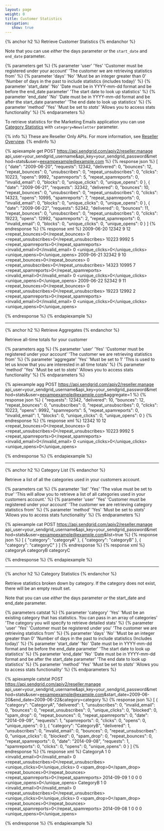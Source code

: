 ```yaml
---
layout: page
weight: 0
title: Customer Statistics
navigation:
   show: true
---
```


{% anchor h2 %}
Retrieve Customer Statistics 
{% endanchor %}

Note that you can use *either* the days parameter *or* the `start_date` and `end_date` parameter.


{% parameters get %}
 {% parameter 'user' 'Yes' 'Customer must be registered under your account' 'The customer we are retrieving statistics from' %}
 {% parameter 'days' 'No' 'Must be an integer greater than 0' 'Number of days in the past to include statistics (includes today)' %}
 {% parameter 'start_date' 'No' 'Date must be in YYYY-mm-dd format and be before the end_date parameter' 'The start date to look up statistics' %}
 {% parameter 'end_date' 'No' 'Date must be in YYYY-mm-dd format and be after the start_date parameter' 'The end date to look up statistics' %}
 {% parameter 'method' 'Yes' 'Must be set to <em>stats</em>' 'Allows you to access stats functionality' %}
{% endparameters %}


To retrieve statistics for the Marketing Emails application you can use [Category Statistics](#-Category-Statistics) with `category=Newsletter` parameter.

{% info %}
These are Reseller Only APIs. For more information, see [Reseller Overview](https://sendgrid.com/docs/API_Reference/Web_API/Reseller_API/index.html).
{% endinfo %}

{% apiexample get POST https://api.sendgrid.com/apiv2/reseller.manage api_user=your_sendgrid_username&api_key=your_sendgrid_password&method=stats&user=eexampexample@example.com %}
  {% response json %}
[
  {
    "date": "2009-06-20",
    "requests": 12342,
    "delivered": 0,
    "bounces": 12,
    "repeat_bounces": 0,
    "unsubscribes": 0,
    "repeat_unsubscribes": 0,
    "clicks": 10223,
    "opens": 9992,
    "spamreports": 5,
    "repeat_spamreports": 0,
    "invalid_email": 0,
    "blocks": 0,
    "unique_clicks": 0,
    "unique_opens": 0
  },
  {
    "date": "2009-06-21",
    "requests": 32342,
    "delivered": 0,
    "bounces": 10,
    "repeat_bounces": 0,
    "unsubscribes": 0,
    "repeat_unsubscribes": 0,
    "clicks": 14323,
    "opens": 10995,
    "spamreports": 7,
    "repeat_spamreports": 0,
    "invalid_email": 0,
    "blocks": 0,
    "unique_clicks": 0,
    "unique_opens": 0
  },
  {
    "date": "2009-06-22",
    "requests": 52342,
    "delivered": 0,
    "bounces": 11,
    "repeat_bounces": 0,
    "unsubscribes": 0,
    "repeat_unsubscribes": 0,
    "clicks": 19223,
    "opens": 12992,
    "spamreports": 2,
    "repeat_spamreports": 0,
    "invalid_email": 0,
    "blocks": 0,
    "unique_clicks": 0,
    "unique_opens": 0
  }
]
  {% endresponse %}
  {% response xml %}
<stats>
   <day>
      <date>2009-06-20</date>
      <requests>12342</requests>
      <delivered>9</delivered>
      <bounces>12</bounces>
      <repeat_bounces>0</repeat_bounces>
      <unsubscribes>0</unsubscribes>
      <repeat_unsubscribes>0</repeat_unsubscribes>
      <clicks>10223</clicks>
      <opens>9992</opens>
      <spamreports>5</spamreports>
      <repeat_spamreports>0</repeat_spamreports>
      <invalid_email>0</invalid_email>
      <blocks>0</blocks>
      <unique_clicks>0</unique_clicks>
      <unique_opens>0</unique_opens>
   </day>
   <day>
      <date>2009-06-21</date>
      <requests>32342</requests>
      <delivered>9</delivered>
      <bounces>10</bounces>
      <repeat_bounces>0</repeat_bounces>
      <unsubscribes>0</unsubscribes>
      <repeat_unsubscribes>0</repeat_unsubscribes>
      <clicks>14323</clicks>
      <opens>10995</opens>
      <spamreports>7</spamreports>
      <repeat_spamreports>0</repeat_spamreports>
      <invalid_email>0</invalid_email>
      <blocks>0</blocks>
      <unique_clicks>0</unique_clicks>
      <unique_opens>0</unique_opens>
   </day>
   <day>
      <date>2009-06-22</date>
      <requests>52342</requests>
      <delivered>9</delivered>
      <bounces>11</bounces>
      <repeat_bounces>0</repeat_bounces>
      <unsubscribes>0</unsubscribes>
      <repeat_unsubscribes>0</repeat_unsubscribes>
      <clicks>19223</clicks>
      <opens>12992</opens>
      <spamreports>2</spamreports>
      <repeat_spamreports>0</repeat_spamreports>
      <invalid_email>0</invalid_email>
      <blocks>0</blocks>
      <unique_clicks>0</unique_clicks>
      <unique_opens>0</unique_opens>
   </day>
</stats>

  {% endresponse %}
{% endapiexample %}

* * * * *

{% anchor h2 %}
Retrieve Aggregates 
{% endanchor %}

Retrieve all-time totals for your customer


{% parameters agg %}
 {% parameter 'user' 'Yes' 'Customer must be registered under your account' 'The customer we are retrieving statistics from' %}
 {% parameter 'aggregate' 'Yes' 'Must be set to 1' 'This is used to let us know that you are interested in all time totals' %}
 {% parameter 'method' 'Yes' 'Must be set to <em>stats</em>' 'Allows you to access stats functionality' %}
{% endparameters %}


{% apiexample agg POST https://api.sendgrid.com/apiv2/reseller.manage api_user=your_sendgrid_username&api_key=your_sendgrid_password&method=stats&user=eexampexample@example.com&aggregate=1 %}
  {% response json %}
{
  "requests": 12342,
  "delivered": 10,
  "bounces": 12,
  "repeat_bounces": 0,
  "unsubscribes": 0,
  "repeat_unsubscribes": 0,
  "clicks": 10223,
  "opens": 9992,
  "spamreports": 5,
  "repeat_spamreports": 0,
  "invalid_email": 1,
  "blocks": 0,
  "unique_clicks": 0,
  "unique_opens": 0
}
  {% endresponse %}
  {% response xml %}
<stats>
   <requests>12342</requests>
   <delivered>10</delivered>
   <bounces>12</bounces>
   <repeat_bounces>0</repeat_bounces>
   <unsubscribes>0</unsubscribes>
   <repeat_unsubscribes>0</repeat_unsubscribes>
   <clicks>10223</clicks>
   <opens>9992</opens>
   <spamreports>5</spamreports>
   <repeat_spamreports>0</repeat_spamreports>
   <invalid_email>0</invalid_email>
   <blocks>0</blocks>
   <unique_clicks>0</unique_clicks>
   <unique_opens>0</unique_opens>
</stats>

  {% endresponse %}
{% endapiexample %}

* * * * *

{% anchor h2 %}
Category List 
{% endanchor %}

Retrieve a list of all the categories used in your customers account.


{% parameters cat %}
 {% parameter 'list' 'Yes' 'The value must be set to <em>true</em>' 'This will allow you to retrieve a list of all categories used in your customers account.' %}
 {% parameter 'user' 'Yes' 'Customer must be registered under your account' 'The customer we are retrieving category statistics from' %}
 {% parameter 'method' 'Yes' 'Must be set to <em>stats</em>' 'Allows you to access stats functionality' %}
{% endparameters %}


{% apiexample cat POST https://api.sendgrid.com/apiv2/reseller.manage api_user=your_sendgrid_username&api_key=your_sendgrid_password&method=stats&user=eexampexample@example.com&list=true %}
  {% response json %}
[
  {
    "category": "categoryA"
  },
  {
    "category": "categoryB"
  },
  {
    "category": "categoryC"
  }
]
  {% endresponse %}
  {% response xml %}
<categories>
   <category>categoryA</category>
   <category>categoryB</category>
   <category>categoryC</category>
</categories>

  {% endresponse %}
{% endapiexample %}

* * * * *

{% anchor h2 %}
Category Statistics 
{% endanchor %}

Retrieve statistics broken down by category. If the category does not exist, there will be an empty result set.

Note that you can use *either* the days parameter *or* the start_date and end_date parameter.


{% parameters catstat %}
 {% parameter 'category' 'Yes' 'Must be an existing category that has statistics. You can pass in an array of categories' 'The category you will specify to retrieve detailed stats' %}
 {% parameter 'user' 'Yes' 'Customer must be registered under you' 'The customer we are retrieving statistics from' %}
 {% parameter 'days' 'No' 'Must be an integer greater than 0' 'Number of days in the past to include statistics (Includes today)' %}
 {% parameter 'start_date' 'No' 'Date must be in YYYY-mm-dd format and be before the end_date parameter' 'The start date to look up statistics' %}
 {% parameter 'end_date' 'No' 'Date must be in YYYY-mm-dd format and be after the start_date parameter' 'The end date to look up statistics' %}
 {% parameter 'method' 'Yes' 'Must be set to <em>stats</em>' 'Allows you to access stats functionality' %}
{% endparameters %}


{% apiexample catstat POST https://api.sendgrid.com/apiv2/reseller.manage api_user=your_sendgrid_username&api_key=your_sendgrid_password&method=stats&user=eexampexample@example.com&start_date=2009-06-20&end_date=2009-06-22&category=category %}
  {% response json %}
[
  {
    "category": "CategoryA",
    "delivered": 1,
    "unsubscribes": 0,
    "invalid_email": 0,
    "bounces": 0,
    "repeat_unsubscribes": 0,
    "unique_clicks": 0,
    "blocked": 0,
    "spam_drop": 0,
    "repeat_bounces": 0,
    "repeat_spamreports": 0,
    "date": "2014-09-09",
    "requests": 1,
    "spamreports": 0,
    "clicks": 0,
    "opens": 0,
    "unique_opens": 0
  },
  {
    "category": "CategoryB",
    "delivered": 1,
    "unsubscribes": 0,
    "invalid_email": 0,
    "bounces": 0,
    "repeat_unsubscribes": 0,
    "unique_clicks": 0,
    "blocked": 0,
    "spam_drop": 0,
    "repeat_bounces": 0,
    "repeat_spamreports": 0,
    "date": "2014-09-08",
    "requests": 1,
    "spamreports": 0,
    "clicks": 0,
    "opens": 0,
    "unique_opens": 0
  }
]
  {% endresponse %}
  {% response xml %}
<stats>
   <day>
      <category>CategoryA</category>
      <delivered>1</delivered>
      <unsubscribes>0</unsubscribes>
      <invalid_email>0</invalid_email>
      <bounces>0</bounces>
      <repeat_unsubscribes>0</repeat_unsubscribes>
      <unique_clicks>0</unique_clicks>
      <blocked>0</blocked>
      <spam_drop>0</spam_drop>
      <repeat_bounces>0</repeat_bounces>
      <repeat_spamreports>0</repeat_spamreports>
      <date>2014-09-09</date>
      <requests>1</requests>
      <spamreports>0</spamreports>
      <clicks>0</clicks>
      <opens>0</opens>
      <unique_opens>0</unique_opens>
   </day>
   <day>
      <category>CategoryB</category>
      <delivered>1</delivered>
      <unsubscribes>0</unsubscribes>
      <invalid_email>0</invalid_email>
      <bounces>0</bounces>
      <repeat_unsubscribes>0</repeat_unsubscribes>
      <unique_clicks>0</unique_clicks>
      <blocked>0</blocked>
      <spam_drop>0</spam_drop>
      <repeat_bounces>0</repeat_bounces>
      <repeat_spamreports>0</repeat_spamreports>
      <date>2014-09-08</date>
      <requests>1</requests>
      <spamreports>0</spamreports>
      <clicks>0</clicks>
      <opens>0</opens>
      <unique_opens>0</unique_opens>
   </day>
</stats>

  {% endresponse %}
{% endapiexample %}
